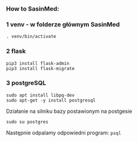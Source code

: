 ### How to SasinMed:

### 1 venv - w folderze głównym SasinMed

```python3 -m venv venv
. venv/bin/activate
```

### 2 flask

```pip3 install flask
pip3 install flask-admin
pip3 install flask-migrate
```

### 3 postgreSQL

```pip3 install psycopg2
sudo apt install libpq-dev
sudo apt-get -y install postgresql
```

Działanie na silniku bazy postawionym na postgesie

```sudo su postgres```

Następnie odpalamy odpowiedni program:
```psql```
